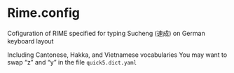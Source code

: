 # Rime.config
Cofiguration of RIME specified for typing Sucheng (速成) on German keyboard layout

Including Cantonese, Hakka, and Vietnamese vocabularies
You may want to swap “z” and “y” in the file `quick5.dict.yaml`
